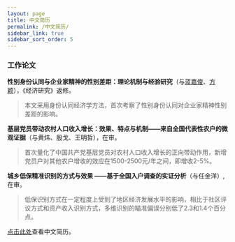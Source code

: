 ```yaml
---
layout: page
title: 中文简历
permalink: /中文简历/
sidebar_link: true
sidebar_sort_order: 5
---
```



### 工作论文
**性别身份认同与企业家精神的性别差距：理论机制与经验研究**（与[蓝嘉俊](https://faculty.hqu.edu.cn/lanjj/zh_CN/index.htm)、[方颖](https://wise.xmu.edu.cn/people/faculty/f80b2758-9c43-4a09-b4f9-e82c31340338.html)），《经济研究》返修。
>本文采用身份认同经济学方法，首次考察了性别身份认同对企业家精神性别差距的影响。

**基层党员带动农村人口收入增长：效果、特点与机制——来自全国代表性农户的微观证据**（与黄炜、殷戈、王明哲），在审。
>首次量化了中国共产党基层党员对农村人口收入增长的正向带动作用，新增党员户对其他农户增收的效应在1500-2500元/年之间，即增收2-5%。

**城乡低保精准识别的方式与效果 ——基于全国入户调查的实证分析**（与任金洋）, 在审。
>低保识别方式在一定程度上受到了地区经济发展水平的影响，相比于社区评议方式和资产收入识别方式，多维识别的瞄准偏误分别低了2.3和1.4个百分点。


<object data="{{ site.url }}/assets/chinese.pdf" type='application/pdf' width="120%" style="height:calc(100vh)">
<p><a href="{{ site.url }}/assets/chinese.pdf">点击此处</a>查看中文简历。</p>
</object>